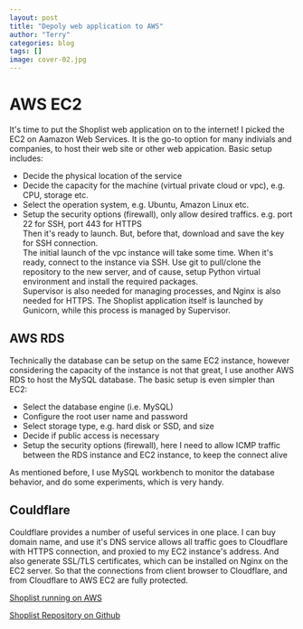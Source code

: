 ```yaml
---
layout: post
title: "Depoly web application to AWS"
author: "Terry"
categories: blog
tags: []
image: cover-02.jpg
---
```


# AWS EC2

It's time to put the Shoplist web application on to the internet! I picked the EC2 on Aamazon Web Services. It is the go-to option for many indivials and companies, to host their web site or other web appication. Basic setup includes:  
- Decide the physical location of the service
- Decide the capacity for the machine (virtual private cloud or vpc), e.g. CPU, storage etc.
- Select the operation system, e.g. Ubuntu, Amazon Linux etc.
- Setup the security options (firewall), only allow desired traffics. e.g. port 22 for SSH, port 443 for HTTPS  
Then it's ready to launch. But, before that, download and save the key for SSH connection.  
The initial launch of the vpc instance will take some time. When it's ready, connect to the instance via SSH. Use git to pull/clone the repository to the new server, and of cause, setup Python virtual environment and install the required packages.  
Supervisor is also needed for managing processes, and Nginx is also needed for HTTPS. The Shoplist application itself is launched by Gunicorn, while this process is managed by Supervisor.  

## AWS RDS

Technically the database can be setup on the same EC2 instance, however considering the capacity of the instance is not that great, I use another AWS RDS to host the MySQL database. The basic setup is even simpler than EC2:
- Select the database engine (i.e. MySQL)
- Configure the root user name and password
- Select storage type, e.g. hard disk or SSD, and size
- Decide if public access is necessary
- Setup the security options (firewall), here I need to allow ICMP traffic between the RDS instance and EC2 instance, to keep the connect alive  

As mentioned before, I use MySQL workbench to monitor the database behavior, and do some experiments, which is very handy.  

## Couldflare

Couldflare provides a number of useful services in one place. I can buy domain name, and use it's DNS service allows all traffic goes to Cloudflare with HTTPS connection, and proxied to my EC2 instance's address. And also generate SSL/TLS certificates, which can be installed on Nginx on the EC2 server. So that the connections from client browser to Cloudflare, and from Cloudflare to AWS EC2 are fully protected.  

[Shoplist running on AWS][live link]  

[Shoplist Repository on Github][repo link]  

[live link]: https://www.tnirvt.net/
[repo link]: https://github.com/TNirvT/Shoplist
